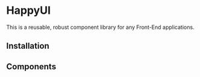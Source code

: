 # HappyUI

This is a reusable, robust component library for any Front-End applications. 

## Installation


## Components
